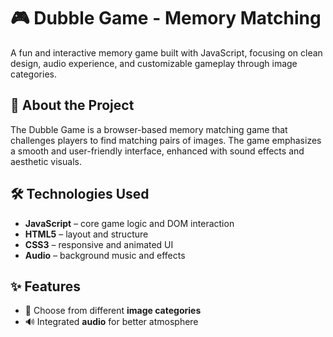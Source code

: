 # 🎮 Dubble Game - Memory Matching

A fun and interactive memory game built with JavaScript, focusing on clean design, audio experience, and customizable gameplay through image categories.

## 🧠 About the Project

The Dubble Game is a browser-based memory matching game that challenges players to find matching pairs of images. The game emphasizes a smooth and user-friendly interface, enhanced with sound effects and aesthetic visuals.

## 🛠️ Technologies Used

- **JavaScript** – core game logic and DOM interaction  
- **HTML5** – layout and structure  
- **CSS3** – responsive and animated UI  
- **Audio** – background music and effects

## ✨ Features

- 🎨 Choose from different **image categories**
- 🔊 Integrated **audio** for better atmosphere
